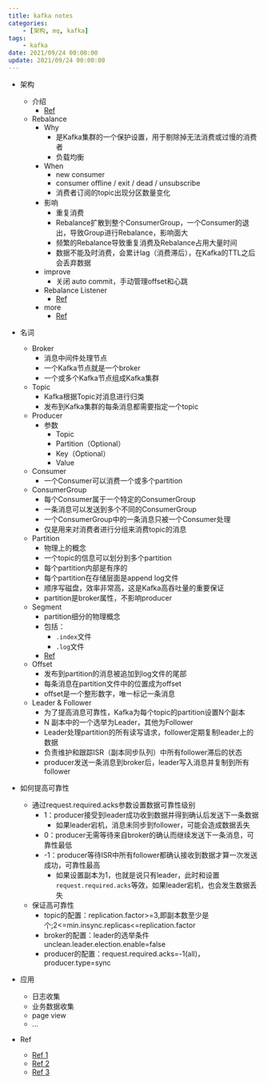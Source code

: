 ```yaml
---
title: kafka notes
categories: 
    - [架构, mq, kafka]
tags:
    - kafka
date: 2021/09/24 00:00:00
update: 2021/09/24 00:00:00
---
```


- 架构
  - 介绍
    - [Ref](https://blog.csdn.net/lp284558195/article/details/80297208)
  - Rebalance
    - Why
      - 是Kafka集群的一个保护设置，用于剔除掉无法消费或过慢的消费者
      - 负载均衡
    - When
      - new consumer
      - consumer offline / exit / dead / unsubscribe
      - 消费者订阅的topic出现分区数量变化
    - 影响
      - 重复消费
      - Rebalance扩散到整个ConsumerGroup，一个Consumer的退出，导致Group进行Rebalance，影响面大
      - 频繁的Rebalance导致重复消费及Rebalance占用大量时间
      - 数据不能及时消费，会累计lag（消费滞后），在Kafka的TTL之后会丢弃数据
    - improve
      - 关闭 auto commit，手动管理offset和心跳
    - Rebalance Listener
      - [Ref](https://www.learningjournal.guru/courses/kafka/kafka-foundation-training/rebalance-listener/)
    - more
      - [Ref](https://www.cnblogs.com/huxi2b/p/6223228.html)

- 名词

  - Broker
    - 消息中间件处理节点
    - 一个Kafka节点就是一个broker
    - 一个或多个Kafka节点组成Kafka集群
  - Topic
    - Kafka根据Topic对消息进行归类
    - 发布到Kafka集群的每条消息都需要指定一个topic
  - Producer
    - 参数
      - Topic
      - Partition（Optional）
      - Key（Optional）
      - Value
  - Consumer
    - 一个Consumer可以消费一个或多个partition
  - ConsumerGroup
    - 每个Consumer属于一个特定的ConsumerGroup
    - 一条消息可以发送到多个不同的ConsumerGroup
    - 一个ConsumerGroup中的一条消息只被一个Consumer处理
    - 仅是用来对消费者进行分组来消费topic的消息
  - Partition
    - 物理上的概念
    - 一个topic的信息可以划分到多个partition
    - 每个partition内部是有序的
    - 每个partition在存储层面是append log文件
    - 顺序写磁盘，效率非常高，这是Kafka高吞吐量的重要保证
    - partition是broker属性，不影响producer
  - Segment
    - partition细分的物理概念
    - 包括：
      - `.index`文件
      - `.log`文件
    - [Ref](https://blog.csdn.net/lp284558195/article/details/80297208)
  - Offset
    - 发布到partition的消息被追加到log文件的尾部
    - 每条消息在partition文件中的位置成为offset
    - offset是一个整形数字，唯一标记一条消息
  - Leader & Follower
    - 为了提高消息可靠性，Kafka为每个topic的partition设置N个副本
    - N 副本中的一个选举为Leader，其他为Follower
    - Leader处理partition的所有读写请求，follower定期复制leader上的数据
    - 负责维护和跟踪ISR（副本同步队列）中所有follower滞后的状态
    - producer发送一条消息到broker后，leader写入消息并复制到所有follower

- 如何提高可靠性

  - 通过request.required.acks参数设置数据可靠性级别
    - 1：producer接受到leader成功收到数据并得到确认后发送下一条数据
      - 如果leader宕机，消息未同步到follower，可能会造成数据丢失
    - 0：producer无需等待来自broker的确认而继续发送下一条消息，可靠性最低
    - -1：producer等待ISR中所有follower都确认接收到数据才算一次发送成功，可靠性最高
      - 如果设置副本为1，也就是说只有leader，此时和设置`request.required.acks`等效，如果leader宕机，也会发生数据丢失
  - 保证高可靠性
    - topic的配置：replication.factor>=3,即副本数至少是个;2<=min.insync.replicas<=replication.factor
    - broker的配置：leader的选举条件unclean.leader.election.enable=false
    - producer的配置：request.required.acks=-1(all)，producer.type=sync

- 应用
  - 日志收集
  - 业务数据收集
  - page view
  - ...

- Ref
  - [Ref 1](https://sq.163yun.com/blog/article/185482391401111552)
  - [Ref 2](https://blog.csdn.net/lp284558195/article/details/80297208)
  - [Ref 3](http://www.infoq.com/cn/articles/kafka-analysis-part-4)